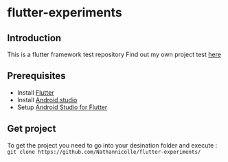 # flutter-experiments
## Introduction
This is a flutter framework test repository
Find out my own project test [here](https://github.com/Nathannicolle/flutter-experiments/tree/main/ownTest)

## Prerequisites
* Install [Flutter](https://docs.flutter.dev/get-started/install)
* Install [Android studio](https://developer.android.com/studio)
* Setup [Android Studio for Flutter](https://docs.flutter.dev/get-started/editor)

## Get project
To get the project you need to go into your desination folder and execute : <br>
``git clone https://github.com/Nathannicolle/flutter-experiments/``